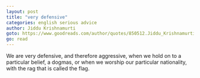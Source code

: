 ```yaml
---
layout: post
title: "very defensive"
categories: english serious advice
author: Jiddu Krishnamurti
goto: https://www.goodreads.com/author/quotes/850512.Jiddu_Krishnamurti
go: read
---
```

We are very defensive, and therefore aggressive, when we hold on to a particular belief, a dogmas, or when we worship our particular nationality, with the rag that is called the flag.
